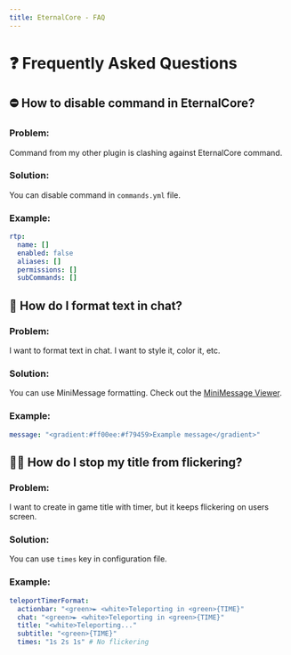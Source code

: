 ```yaml
---
title: EternalCore - FAQ
---
```


# ❓ Frequently Asked Questions

## ⛔ How to disable command in EternalCore?

### Problem:

Command from my other plugin is clashing against EternalCore command.

### Solution:

You can disable command in `commands.yml` file.

### Example:

```yaml
rtp:
  name: []
  enabled: false
  aliases: []
  permissions: []
  subCommands: []
```

## 🎨 How do I format text in chat?

### Problem:

I want to format text in chat. I want to style it, color it, etc.

### Solution:

You can use MiniMessage formatting. Check out the [MiniMessage Viewer](https://webui.advntr.dev/).

### Example:

```yaml
message: "<gradient:#ff00ee:#f79459>Example message</gradient>"
```

## 🏃💨 How do I stop my title from flickering?

### Problem:

I want to create in game title with timer, but it keeps flickering on users screen.

### Solution:

You can use `times` key in configuration file.

### Example:

```yaml
teleportTimerFormat:
  actionbar: "<green>► <white>Teleporting in <green>{TIME}"
  chat: "<green>► <white>Teleporting in <green>{TIME}"
  title: "<white>Teleporting..."
  subtitle: "<green>{TIME}"
  times: "1s 2s 1s" # No flickering
```
